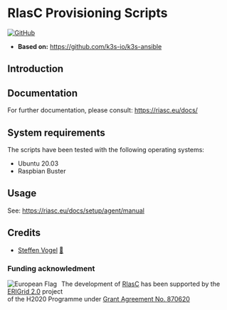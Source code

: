 # RIasC Provisioning Scripts

[![GitHub](https://img.shields.io/github/license/ERIGrid2/riasc-provisioning)](https://github.com/ERIGrid2/riasc-provisioning/blob/master/LICENSE)

- **Based on:** <https://github.com/k3s-io/k3s-ansible>

## Introduction


## Documentation

For further documentation, please consult: https://riasc.eu/docs/

## System requirements

The scripts have been tested with the following operating systems:

- Ubuntu 20.03
- Raspbian Buster

## Usage

See: https://riasc.eu/docs/setup/agent/manual

## Credits

- [Steffen Vogel](https://github.com/stv0g) [📧](mailto:post@steffenvogel.de)

### Funding acknowledment

<img alt="European Flag" src="https://erigrid2.eu/wp-content/uploads/2020/03/europa_flag_low.jpg" align="left" style="margin-right: 10px"/> The development of [RIasC](https://riasc.eu) has been supported by the [ERIGrid 2.0](https://erigrid2.eu) project \
of the H2020 Programme under [Grant Agreement No. 870620](https://cordis.europa.eu/project/id/870620)
